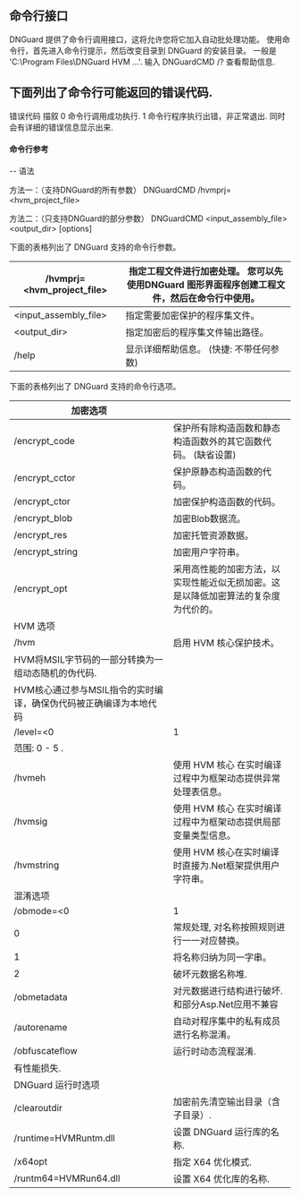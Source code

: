 ## 命令行接口

DNGuard 提供了命令行调用接口，这将允许您将它加入自动批处理功能。
使用命令行，首先进入命令行提示，然后改变目录到 DNGuard 的安装目录。
一般是 'C:\Program Files\DNGuard HVM ...'. 输入 DNGuardCMD /? 查看帮助信息.

下面列出了命令行可能返回的错误代码.
--
错误代码	 描叙
0	 命令行调用成功执行.
1	 命令行程序执行出错，非正常退出. 同时会有详细的错误信息显示出来.

#### 命令行参考
--
语法

方法一：（支持DNGuard的所有参数）
DNGuardCMD /hvmprj=<hvm_project_file> 

方法二：（只支持DNGuard的部分参数）
DNGuardCMD <input_assembly_file> <output_dir> [options]

下面的表格列出了 DNGuard 支持的命令行参数。

|/hvmprj=<hvm_project_file>	| 指定工程文件进行加密处理。 您可以先使用DNGuard 图形界面程序创建工程文件，然后在命令行中使用。|
|---------------------------|------------------------------------------------------------------------------|
|<input_assembly_file>	| 指定需要加密保护的程序集文件。|
|<output_dir>	        |指定加密后的程序集文件输出路径。|
|/help	 |显示详细帮助信息。 (快捷: 不带任何参数)|
下面的表格列出了 DNGuard 支持的命令行选项。



|加密选项|  |
|----------------|--------------------------------------------------|
|/encrypt_code	 |保护所有除构造函数和静态构造函数外的其它函数代码。 (缺省设置)|
|/encrypt_cctor	 |保护原静态构造函数的代码。|
|/encrypt_ctor	 |加密保护构造函数的代码。|
|/encrypt_blob	 |加密Blob数据流。|
|/encrypt_res	 |加密托管资源数据。|
|/encrypt_string|	 加密用户字符串。|
|/encrypt_opt|	 采用高性能的加密方法，以实现性能近似无损加密。这是以降低加密算法的复杂度为代价的。|
|HVM 选项|
|/hvm|	 启用 HVM 核心保护技术。|
|HVM将MSIL字节码的一部分转换为一组动态随机的伪代码.|
|HVM核心通过参与MSIL指令的实时编译，确保伪代码被正确编译为本地代码|
|/level=<0|1|2|3|4|5>|	 指定 HVM 核心的保护等级。数字越大，HVM伪代码使用比率越大。有部分性能损失。|
|范围: 0 - 5 .|
|/hvmeh	| 使用 HVM 核心 在实时编译过程中为框架动态提供异常处理表信息。|
|/hvmsig	 |使用 HVM 核心 在实时编译过程中为框架动态提供局部变量类型信息。|
|/hvmstring	| 使用 HVM 核心在实时编译时直接为.Net框架提供用户字符串。|
|混淆选项|
|/obmode=<0|1|2>	 |名称混淆模式|
|0| 常规处理, 对名称按照规则进行一一对应替换。|
|1| 将名称归纳为同一字串。|
|2 |破坏元数据名称堆.|
|/obmetadata|	 对元数据进行结构进行破坏.和部分Asp.Net应用不兼容|
|/autorename	| 自动对程序集中的私有成员进行名称混淆。|
|/obfuscateflow	| 运行时动态流程混淆.|
|有性能损失.|
|DNGuard 运行时选项|
|/clearoutdir|	 加密前先清空输出目录（含子目录）.|
|/runtime=HVMRuntm.dll	| 设置 DNGuard 运行库的名称.|
|/x64opt|	 指定 X64 优化模式.|
|/runtm64=HVMRun64.dll	| 设置 X64 优化库的名称.|
